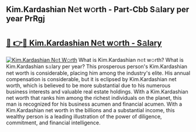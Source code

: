 ## Kim.Kardashian N𝚎t w𝚘rth - Part-Cbb S𝚊lary per year PrRgj

# <h2><a href="http://gc3475r.nevu.top/?p=Kim.Kardashian">🔗 👉🔴 Kim.Kardashian N𝚎t w𝚘rth - S𝚊lary</a></h2>

[![Kim.Kardashian N𝚎t W𝚘rth](https://i.imgur.com/Oavwk0R.jpeg)](http://gc3475r.nevu.top/?p=Kim.Kardashian)
What is Kim.Kardashian n𝚎t w𝚘rth? What is Kim.Kardashian s𝚊lary per year?
This prosperous person's Kim.Kardashian net worth is considerable, placing him among the industry's elite. His annual compensation is considerable, but it is eclipsed by Kim.Kardashian net worth, which is believed to be more substantial due to his numerous business interests and valuable real estate holdings. With a Kim.Kardashian net worth that ranks him among the richest individuals on the planet, this man is recognized for his business acumen and financial acumen. With a Kim.Kardashian net worth in the billions and a substantial income, this wealthy person is a leading illustration of the power of diligence, commitment, and financial intelligence.
